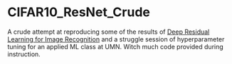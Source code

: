 # CIFAR10_ResNet_Crude

A crude attempt at reproducing some of the results of [Deep Residual Learning for Image Recognition](https://arxiv.org/pdf/1512.03385.pdf) and a struggle session of hyperparameter tuning for an applied ML class at UMN. Witch much code provided during instruction.
